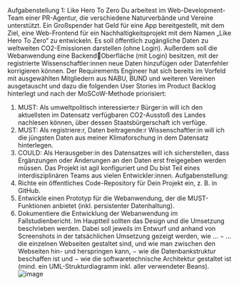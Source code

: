 Aufgabenstellung 1: Like Hero To Zero
Du arbeitest im Web-Development-Team einer PR-Agentur, die verschiedene Naturverbände und Vereine 
unterstützt. Ein Großspender hat Geld für eine App bereitgestellt, mit dem Ziel, eine Web-Frontend für ein 
Nachhaltigkeitsprojekt mit dem Namen „Like Hero To Zero“ zu entwickeln. Es soll öffentlich zugängliche Daten 
zu weltweiten CO2-Emissionen darstellen (ohne Login). Außerdem soll die Webanwendung eine BackendOberfläche (mit Login) besitzen, mit der registrierte Wissenschaftler:innen neue Daten hinzufügen oder 
Datenfehler korrigieren können.
Der Requirements Engineer hat sich bereits im Vorfeld mit ausgewählten Mitgliedern aus NABU, BUND und 
weiteren Vereinen ausgetauscht und dazu die folgenden User Stories im Product Backlog hinterlegt und nach der 
MoSCoW-Methode priorisiert:
1. MUST: Als umweltpolitisch interessierte:r Bürger:in will ich den aktuellsten im Datensatz verfügbaren 
CO2-Ausstoß des Landes nachlesen können, über dessen Staatsbürgerschaft ich verfüge.
2. MUST: Als registriere:r, Daten beitragende:r Wissenschaftler:in will ich die jüngsten Daten aus meiner 
Klimaforschung in dem Datensatz hinterlegen.
3. COULD: Als Herausgeber:in des Datensatzes will ich sicherstellen, dass Ergänzungen oder Änderungen an 
den Daten erst freigegeben werden müssen.
Das Projekt ist agil konfiguriert und Du bist Teil eines interdisziplinären Teams aus vielen Entwickler:innen.
Aufgabenstellung: 
1. Richte ein öffentliches Code-Repository für Dein Projekt ein, z. B. in GitHub.
2. Entwickle einen Prototyp für die Webanwendung, der die MUST-Funktionen anbietet (inkl. persistenter 
Datenhaltung).
3. Dokumentiere die Entwicklung der Webanwendung im Fallstudienbericht. Im Hauptteil sollten das Design und 
die Umsetzung beschrieben werden. Dabei soll jeweils im Entwurf und anhand von Screenshots in der 
tatsächlichen Umsetzung gezeigt werden, wie …
− … die einzelnen Webseiten gestaltet sind, und wie man zwischen den Webseiten hin- und herspringen kann,
− wie die Datenbankstruktur beschaffen ist und 
− wie die softwaretechnische Architektur gestaltet ist (mind. ein UML-Strukturdiagramm inkl. aller 
verwendeter Beans).
![image](https://github.com/Suwi1206/PAW01-02/assets/157323796/608fd384-1f70-49df-9474-d92137fd985b)
